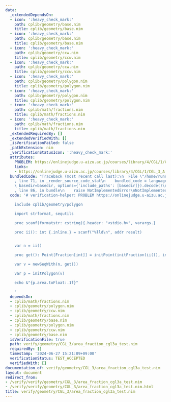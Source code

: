 ```yaml
---
data:
  _extendedDependsOn:
  - icon: ':heavy_check_mark:'
    path: cplib/geometry/base.nim
    title: cplib/geometry/base.nim
  - icon: ':heavy_check_mark:'
    path: cplib/geometry/base.nim
    title: cplib/geometry/base.nim
  - icon: ':heavy_check_mark:'
    path: cplib/geometry/ccw.nim
    title: cplib/geometry/ccw.nim
  - icon: ':heavy_check_mark:'
    path: cplib/geometry/ccw.nim
    title: cplib/geometry/ccw.nim
  - icon: ':heavy_check_mark:'
    path: cplib/geometry/polygon.nim
    title: cplib/geometry/polygon.nim
  - icon: ':heavy_check_mark:'
    path: cplib/geometry/polygon.nim
    title: cplib/geometry/polygon.nim
  - icon: ':heavy_check_mark:'
    path: cplib/math/fractions.nim
    title: cplib/math/fractions.nim
  - icon: ':heavy_check_mark:'
    path: cplib/math/fractions.nim
    title: cplib/math/fractions.nim
  _extendedRequiredBy: []
  _extendedVerifiedWith: []
  _isVerificationFailed: false
  _pathExtension: nim
  _verificationStatusIcon: ':heavy_check_mark:'
  attributes:
    PROBLEM: https://onlinejudge.u-aizu.ac.jp/courses/library/4/CGL/1/CGL_3_A
    links:
    - https://onlinejudge.u-aizu.ac.jp/courses/library/4/CGL/1/CGL_3_A
  bundledCode: "Traceback (most recent call last):\n  File \"/home/runner/.local/lib/python3.10/site-packages/onlinejudge_verify/documentation/build.py\"\
    , line 71, in _render_source_code_stat\n    bundled_code = language.bundle(stat.path,\
    \ basedir=basedir, options={'include_paths': [basedir]}).decode()\n  File \"/home/runner/.local/lib/python3.10/site-packages/onlinejudge_verify/languages/nim.py\"\
    , line 86, in bundle\n    raise NotImplementedError\nNotImplementedError\n"
  code: '# verification-helper: PROBLEM https://onlinejudge.u-aizu.ac.jp/courses/library/4/CGL/1/CGL_3_A

    include cplib/geometry/polygon

    import strformat, sequtils

    proc scanf(formatstr: cstring){.header: "<stdio.h>", varargs.}

    proc ii(): int {.inline.} = scanf("%lld\n", addr result)


    var n = ii()

    proc get(): Point[Fraction[int]] = initPoint(initFraction(ii()), initFraction(ii()))

    var v = newSeqWith(n, get())

    var p = initPolygon(v)

    echo &"{p.area.toFloat:.1f}"

    '
  dependsOn:
  - cplib/math/fractions.nim
  - cplib/geometry/polygon.nim
  - cplib/geometry/ccw.nim
  - cplib/math/fractions.nim
  - cplib/geometry/base.nim
  - cplib/geometry/polygon.nim
  - cplib/geometry/ccw.nim
  - cplib/geometry/base.nim
  isVerificationFile: true
  path: verify/geometry/CGL_3/area_fraction_cgl3a_test.nim
  requiredBy: []
  timestamp: '2024-06-27 15:21:09+09:00'
  verificationStatus: TEST_ACCEPTED
  verifiedWith: []
documentation_of: verify/geometry/CGL_3/area_fraction_cgl3a_test.nim
layout: document
redirect_from:
- /verify/verify/geometry/CGL_3/area_fraction_cgl3a_test.nim
- /verify/verify/geometry/CGL_3/area_fraction_cgl3a_test.nim.html
title: verify/geometry/CGL_3/area_fraction_cgl3a_test.nim
---
```

